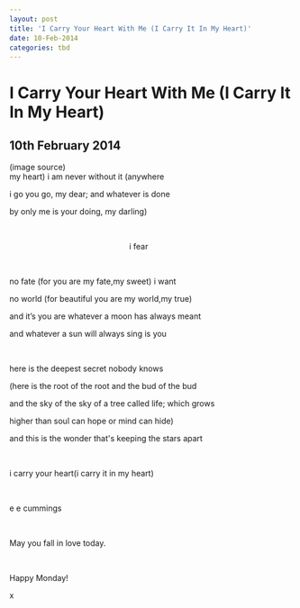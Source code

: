 ```yaml
---
layout: post
title: 'I Carry Your Heart With Me (I Carry It In My Heart)'
date: 10-Feb-2014
categories: tbd
---
```


# I Carry Your Heart With Me (I Carry It In My Heart)

## 10th February 2014



<div <img class="photo-horiz" src="/images/2014/02/8c098e4d2d72d02ed9f1f4561494572c.jpg" />

<div <a href="http://distinguishedcompany.tumblr.com/post/25534326793">(image source)</a>

<div 

<div 

<div i carry your heart with me (i carry it in

my heart) i am never without it (anywhere

i go you go,  my dear; and whatever is done

by only me is your doing,   my darling)

<br />

                                                      i fear

<br />



no fate (for you are my fate,my sweet) i want

no world (for beautiful you are my world,my true)

and it’s you are whatever a moon has always meant

and whatever a sun will always sing is you

<br />



here is the deepest secret nobody knows

(here is the root of the root and the bud of the bud

and the sky of the sky of a tree called life; which grows

higher than soul can hope or mind can hide)

and this is the wonder that's keeping the stars apart

<br />



i carry your heart(i carry it in my heart)



<br />

e e cummings



<br />

May you fall in love today.

<br />



Happy Monday!

x
